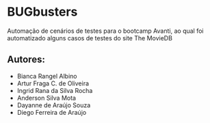 # BUGbusters
Automação de cenários de testes para o bootcamp Avanti, ao qual foi automatizado alguns casos de testes do site The MovieDB
## Autores:
* Bianca Rangel Albino
* Artur Fraga C. de Oliveira
* Ingrid Rana da Silva Rocha
* Anderson Silva Mota
* Dayanne de Araújo Souza
* Diego Ferreira de Araújo
